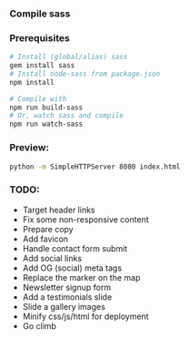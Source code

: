 ### Compile sass

### Prerequisites

```bash
# Install (global/alias) sass
gem install sass
# Install node-sass from package.json
npm install
```

```bash
# Compile with
npm run build-sass
# Or, watch sass and compile
npm run watch-sass
```

### Preview:

```bash
python -m SimpleHTTPServer 8080 index.html        
```

### TODO:

- Target header links
- Fix some non-responsive content
- Prepare copy
- Add favicon
- Handle contact form submit
- Add social links
- Add OG (social) meta tags
- Replace the marker on the map
- Newsletter signup form
- Add a testimonials slide
- Slide a gallery images
- Minify css/js/html for deployment
- Go climb
